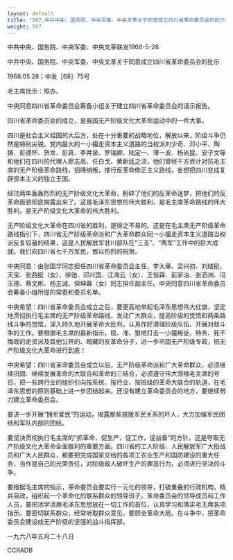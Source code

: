 ```yaml
---
layout: default
title: "507.中共中央、国务院、中央军委、中央文革关于同意成立四川省革命委员会的批示"
weight: 507
---
```


中共中央、国务院、中央军委、中央文革联发1968-5-28

中共中央、国务院、中央军委、中央文革关于同意成立四川省革命委员会的批示

1968.05.28；中发［68］75号

毛主席批示：照办。

中央同意四川省革命委员会筹备小组关于建立四川省革命委员会的请示报告。

四川省革命委员会的成立，是我国无产阶级文化大革命运动中的一件大事。

四川是社会主义祖国的大后方，处在十分重要的战略地位，解放以来，阶级斗争仍然是特别尖锐。党内最大的一小撮走资本主义道路的当权派刘少奇、邓小平、陶铸、彭德怀、贺龙、彭真、李井泉、罗瑞卿、陆定一、薄一波、杨尚昆、安子文等和他们在四川的代理人廖志高、任白戈、黄新廷之流，他们曾经千方百计对抗毛主席的无产阶级革命路线，招降纳叛，推行反革命修正主义路线，妄想把四川变成复辟资本主义的独立王国。

经过两年轰轰烈烈的无产阶级文化大革命，粉碎了他们的反革命迷梦，把他们的反革命面貌彻底揭露出来了。这是毛泽东思想的伟大胜利，是毛主席革命路线的伟大胜利，是无产阶级文化大革命的伟大胜利。

无产阶级文化大革命在四川省的胜利，是得之不易的。这是在毛主席无产阶级革命路线指引下，四川省无产阶级革命派和广大革命群众同一小撮走资本主义道路当权派反复较量的结果，这是人民解放军驻川部队在“三支”、“两军”工作中的巨大成就。我们向四川省七千万军民，致以热烈的祝贺。

中央同意：由张国华同志担任四川省革命委员会主任，李大章、梁兴初、刘结挺、天宝、张西挺（女）、徐驰、邓兴国、江海云（女）、王恒霖、彭家治、张泗洲、冯玉德、蔡文彬、杨志诚、但坤蓉（女）同志担任副主任。中央同意四川省革命委员会筹备小组所提的常委和委员名单。

中央希望：四川省革命委员会成立之后，要更高地举起毛泽东思想伟大红旗，坚定地贯彻执行毛主席的无产阶级革命路线，发动广大群众，提高阶级的觉悟和两条路线斗争的觉悟，深入持久地开展革命大批判，认真作好清理阶级队伍、开展对敌斗争的工作。要根据毛主席的最新指示，稳、准、狠地打击一小撮叛徒、特务、死不悔改的走资派及其他公开的、暗藏的反革命分子，进一步巩固无产阶级专政，把无产阶级文化大革命进行到底！

中央希望：四川省革命委员会成立以后，无产阶级革命派和广大革命群众，必须继续巩固、继续发展革命的大联合和革命的三结合，必须遵守伟大领袖毛主席的号召，把一些跨行业的组织引向按系统、按行业、按班级的革命大联合的轨道，在毛泽东思想的原则基础上进一步团结起来。还没有建立革命委员会的地方，要继续努力建立革命委员会。

要进一步开展“拥军爱民”的运动，揭露那些挑拨军民关系的坏人，大力加强军民团结和军队内部的团结。

要坚决贯彻执行毛主席的“抓革命，促生产，促工作，促战备”的方针。这是夺取无产阶级文化大革命全面胜利的重要方面。四川省的工人阶级、人民解放军广大指战员和广大人民群众，都要把完成国家交给的各项工农业生产和国防建设的重大任务，当作是自己的光荣责任，对阶级敌人破坏生产的罪恶行为，必须进行坚决的斗争。

要根据毛主席的指示，革命委员会要实行一元化的领导，打破重叠的行政机构，精兵简政，组织起一个革命化的联系群众的领导班子。革命委员会的领导成员和工作人员，要把活学活用毛泽东思想放在一切工作的首位，认真学习和落实毛主席各项指示。要密切联系群众，经常听取群众意见。要顾全革命大局。在斗争中，把革命委员会建设成无产阶级的坚强的战斗指挥部。

一九六八年五月二十八日

CCRADB

